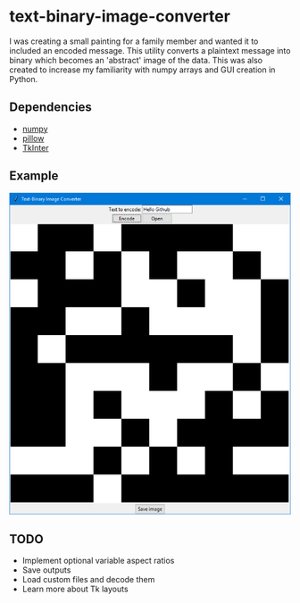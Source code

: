 # text-binary-image-converter

I was creating a small painting for a family member and wanted it to included an encoded message. This utility converts a plaintext message into binary which becomes an 'abstract' image of the data. This was also created to increase my familiarity with numpy arrays and GUI creation in Python.

## Dependencies

* [numpy](http://www.numpy.org/)
* [pillow](https://python-pillow.org/)
* [TkInter](https://wiki.python.org/moin/TkInter)

## Example

![Windows demo](https://raw.githubusercontent.com/capbrown/text-binary-image-converter/master/demo.PNG)

## TODO

* Implement optional variable aspect ratios
* Save outputs
* Load custom files and decode them
* Learn more about Tk layouts